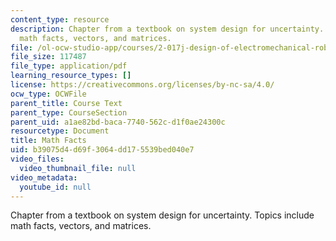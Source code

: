 ```yaml
---
content_type: resource
description: Chapter from a textbook on system design for uncertainty. Topics include
  math facts, vectors, and matrices.
file: /ol-ocw-studio-app/courses/2-017j-design-of-electromechanical-robotic-systems-fall-2009/b39075d4d69f3064dd175539bed040e7_MIT2_017JF09_ch13.pdf
file_size: 117487
file_type: application/pdf
learning_resource_types: []
license: https://creativecommons.org/licenses/by-nc-sa/4.0/
ocw_type: OCWFile
parent_title: Course Text
parent_type: CourseSection
parent_uid: a1ae82bd-baca-7740-562c-d1f0ae24300c
resourcetype: Document
title: Math Facts
uid: b39075d4-d69f-3064-dd17-5539bed040e7
video_files:
  video_thumbnail_file: null
video_metadata:
  youtube_id: null
---
```

Chapter from a textbook on system design for uncertainty. Topics include math facts, vectors, and matrices.
